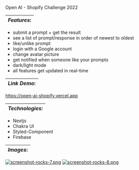 Open AI - Shopify Challenge 2022

| **_Features_:** |
|---|

- submit a prompt  + get the result
- see a list of prompt/response in order of newest to oldest
- like/unlike prompt
- login with a Google account
- change avatar picture
- get notified when someone like your prompts
- dark/light mode
- all features get updated in real-time

| **_Link Demo_:** |
|---|

https://open-ai-shopify.vercel.app

| **_Technologies_:** |
|---|

- Nextjs
- Chakra UI
- Styled-Component
- Firebase

| **_Images_:** |
|---|
[![screenshot-rocks-7.png](https://i.postimg.cc/DyQnFgM5/screenshot-rocks-7.png)](https://postimg.cc/RN0jLc9n)
[![screenshot-rocks-8.png](https://i.postimg.cc/1XZ2jxsS/screenshot-rocks-8.png)](https://postimg.cc/CBmcRQRr)


